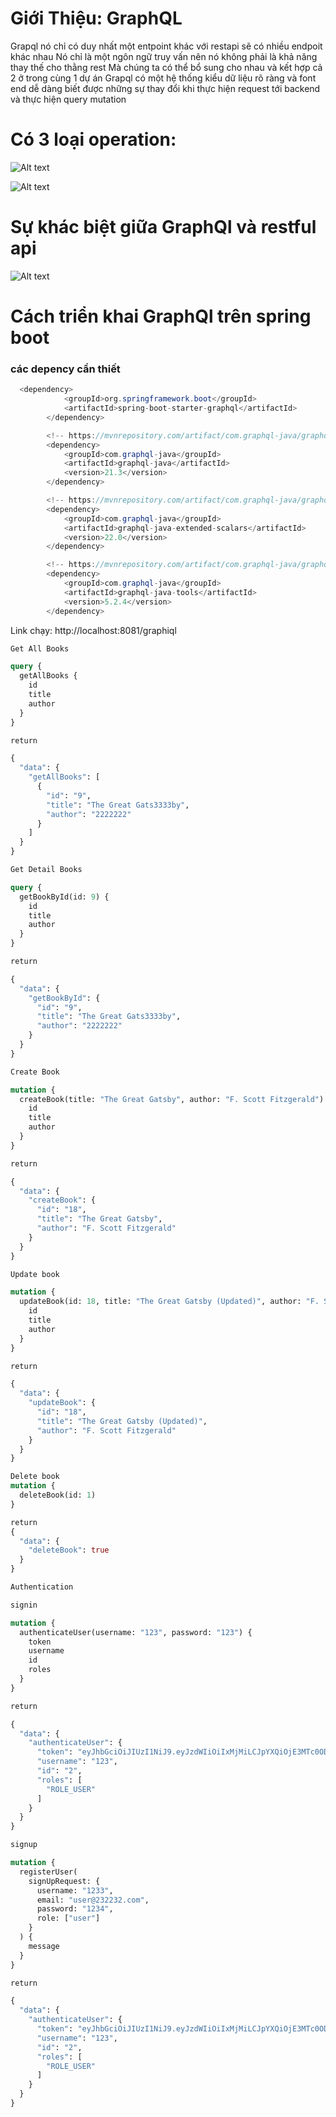 # Giới Thiệu: GraphQL

Grapql nó chỉ có duy nhất một entpoint  khác với restapi sẽ có nhiều endpoit khác nhau
Nó chỉ là một ngôn ngữ truy vấn nên nó không phải là khả năng thay thế cho thằng rest 
Mà chúng ta có thể bổ sung cho nhau và kết hợp cả 2 ở trong cùng 1 dự án 
Grapql có một hệ thống kiểu dữ liệu rõ ràng  và font end dễ dàng biết  được những sự thay đổi khi thực hiện request tới backend và thực hiện query mutation 

#  Có 3 loại operation: 

![Alt text](image.png)

![Alt text](image-1.png)

# Sự khác biệt giữa GraphQl và restful api

![Alt text](image-2.png)

# Cách triển khai GraphQl trên spring boot



###  các depency cần thiết 

````java
  <dependency>
            <groupId>org.springframework.boot</groupId>
            <artifactId>spring-boot-starter-graphql</artifactId>
        </dependency>

        <!-- https://mvnrepository.com/artifact/com.graphql-java/graphql-java -->
        <dependency>
            <groupId>com.graphql-java</groupId>
            <artifactId>graphql-java</artifactId>
            <version>21.3</version>
        </dependency>

        <!-- https://mvnrepository.com/artifact/com.graphql-java/graphql-java-extended-scalars -->
        <dependency>
            <groupId>com.graphql-java</groupId>
            <artifactId>graphql-java-extended-scalars</artifactId>
            <version>22.0</version>
        </dependency>

        <!-- https://mvnrepository.com/artifact/com.graphql-java/graphql-java-tools -->
        <dependency>
            <groupId>com.graphql-java</groupId>
            <artifactId>graphql-java-tools</artifactId>
            <version>5.2.4</version>
        </dependency>
````

Link chạy: http://localhost:8081/graphiql


```graphql
Get All Books

query {
  getAllBooks {
    id
    title
    author
  }
}

return 

{
  "data": {
    "getAllBooks": [
      {
        "id": "9",
        "title": "The Great Gats3333by",
        "author": "2222222"
      }
    ]
  }
}

Get Detail Books

query {
  getBookById(id: 9) {
    id
    title
    author
  }
}

return 

{
  "data": {
    "getBookById": {
      "id": "9",
      "title": "The Great Gats3333by",
      "author": "2222222"
    }
  }
}

Create Book

mutation {
  createBook(title: "The Great Gatsby", author: "F. Scott Fitzgerald") {
    id
    title
    author
  }
}

return 

{
  "data": {
    "createBook": {
      "id": "18",
      "title": "The Great Gatsby",
      "author": "F. Scott Fitzgerald"
    }
  }
}

Update book

mutation {
  updateBook(id: 18, title: "The Great Gatsby (Updated)", author: "F. Scott Fitzgerald") {
    id
    title
    author
  }
}

return 

{
  "data": {
    "updateBook": {
      "id": "18",
      "title": "The Great Gatsby (Updated)",
      "author": "F. Scott Fitzgerald"
    }
  }
}

Delete book
mutation {
  deleteBook(id: 1)
}

return 
{
  "data": {
    "deleteBook": true
  }
}

Authentication

signin

mutation {
  authenticateUser(username: "123", password: "123") {
    token
    username
    id
    roles
  }
}

return 

{
  "data": {
    "authenticateUser": {
      "token": "eyJhbGciOiJIUzI1NiJ9.eyJzdWIiOiIxMjMiLCJpYXQiOjE3MTc0ODQ1NDQsImV4cCI6MTcxNzU3MDk0NH0.EHbqKj9XAWWOGJ02-aZS7EbuNILt_3UCrNLl0sF1MAY",
      "username": "123",
      "id": "2",
      "roles": [
        "ROLE_USER"
      ]
    }
  }
}

signup

mutation {
  registerUser(
    signUpRequest: {
      username: "1233",
      email: "user@232232.com",
      password: "1234",
      role: ["user"]
    }
  ) {
    message
  }
}

return 

{
  "data": {
    "authenticateUser": {
      "token": "eyJhbGciOiJIUzI1NiJ9.eyJzdWIiOiIxMjMiLCJpYXQiOjE3MTc0ODQ1NDQsImV4cCI6MTcxNzU3MDk0NH0.EHbqKj9XAWWOGJ02-aZS7EbuNILt_3UCrNLl0sF1MAY",
      "username": "123",
      "id": "2",
      "roles": [
        "ROLE_USER"
      ]
    }
  }
}


```


